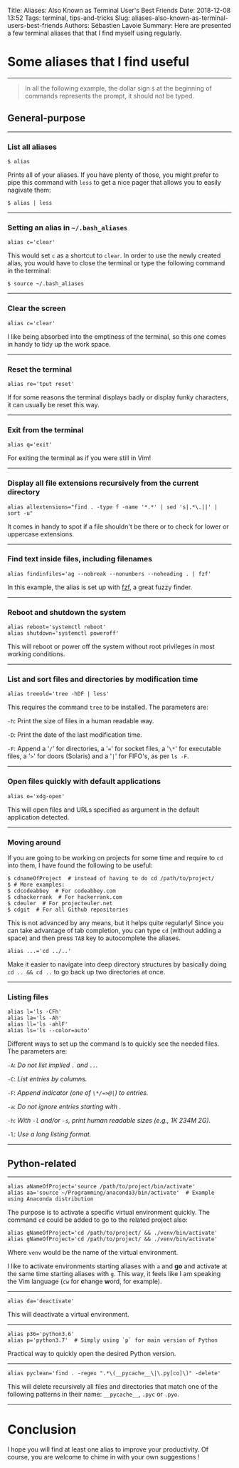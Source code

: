 Title: Aliases: Also Known as Terminal User's Best Friends
Date: 2018-12-08 13:52
Tags: terminal, tips-and-tricks
Slug: aliases-also-known-as-terminal-users-best-friends
Authors: Sébastien Lavoie
Summary: Here are presented a few terminal aliases that that I find myself using regularly.


# Some aliases that I find useful

---

> In all the following example, the dollar sign `$` at the beginning of commands represents the prompt, it should not be typed.

## General-purpose

---

### List all aliases

~~~~{.bash}
$ alias
~~~~

Prints all of your aliases. If you have plenty of those, you might prefer to pipe this command with `less` to get a nice pager that allows you to easily nagivate them:

~~~~{.bash}
$ alias | less
~~~~

---

### Setting an alias in `~/.bash_aliases`

~~~~{.bash}
alias c='clear'
~~~~

This would set `c` as a shortcut to `clear`. In order to use the newly created alias, you would have to close the terminal or type the following command in the terminal:

~~~~{.bash}
$ source ~/.bash_aliases
~~~~

---

### Clear the screen

~~~~{.bash}
alias c='clear'
~~~~

I like being absorbed into the emptiness of the terminal, so this one comes in handy to tidy up the work space.

---

### Reset the terminal

~~~~{.bash}
alias re='tput reset'
~~~~

If for some reasons the terminal displays badly or display funky characters, it can usually be reset this way.

---

### Exit from the terminal

~~~~{.bash}
alias q='exit'
~~~~

For exiting the terminal as if you were still in Vim!

---

### Display all file extensions recursively from the current directory

~~~~{.bash}
alias allextensions="find . -type f -name '*.*' | sed 's|.*\.||' | sort -u"
~~~~

It comes in handy to spot if a file shouldn't be there or to check for lower or uppercase extensions.

---

### Find text inside files, including filenames

~~~~{.bash}
alias findinfiles='ag --nobreak --nonumbers --noheading . | fzf'
~~~~

In this example, the alias is set up with [fzf](https://github.com/junegunn/fzf), a great fuzzy finder.

---

### Reboot and shutdown the system

~~~~{.bash}
alias reboot='systemctl reboot'
alias shutdown='systemctl poweroff'
~~~~

This will reboot or power off the system without root privileges in most working conditions.

---

### List and sort files and directories by modification time

~~~~{.bash}
alias treeold='tree -hDF | less'
~~~~

This requires the command `tree` to be installed. The parameters are:

`-h`: Print the size of files in a human readable way.

`-D`: Print the date of the last modification time.

`-F`: Append a '`/`' for directories, a '`=`' for socket files, a '`\*`' for executable files, a '`>`' for doors (Solaris) and a '`|`' for FIFO's, as per `ls -F`.

---

### Open files quickly with default applications

~~~~{.bash}
alias o='xdg-open'
~~~~

This will open files and URLs specified as argument in the default application detected.

---

### Moving around

If you are going to be working on projects for some time and require to `cd` into them, I have found the following to be useful:

~~~~{.bash}
$ cdnameOfProject  # instead of having to do cd /path/to/project/
$ # More examples:
$ cdcodeabbey  # For codeabbey.com
$ cdhackerrank  # For hackerrank.com
$ cdeuler  # For projecteuler.net
$ cdgit  # For all Github repositories
~~~~

This is not advanced by any means, but it helps quite regularly! Since you can take advantage of tab completion, you can type `cd` (without adding a space) and then press `TAB` key to autocomplete the aliases.

~~~~{.bash}
alias ...='cd ../..'
~~~~

Make it easier to navigate into deep directory structures by basically doing `cd .. && cd ..` to go back up two directories at once.

---

### Listing files

~~~~{.bash}
alias l='ls -CFh'
alias la='ls -Ah'
alias ll='ls -ahlF'
alias ls='ls --color=auto'
~~~~

Different ways to set up the command ls to quickly see the needed files. The parameters are:

`-A`: _Do not list implied `.` and `..`._

`-C`: _List entries by columns._

`-F`: _Append indicator (one of `\*/=>@|`) to entries._

`-a`: _Do not ignore entries starting with ._

`-h`: _With `-l` and/or `-s`, print human readable sizes (e.g., 1K 234M 2G)._

`-l`: _Use a long listing format._

---

## Python-related

---

~~~~{.bash}
alias aNameOfProject='source /path/to/project/bin/activate'
alias aa='source ~/Programming/anaconda3/bin/activate'  # Example using Anaconda distribution
~~~~

The purpose is to activate a specific virtual environment quickly. The command `cd` could be added to go to the related project also:

~~~~{.bash}
alias gNameOfProject='cd /path/to/project/ && ./venv/bin/activate'
alias gNameOfProject='cd /path/to/project/ && ./venv/bin/activate'
~~~~

Where `venv` would be the name of the virtual environment.

I like to **a**ctivate environments starting aliases with `a` and **go** and activate at the same time starting aliases with `g`. This way, it feels like I am speaking the Vim language (`cw` for **c**hange **w**ord, for example).

---

~~~~{.bash}
alias da='deactivate'
~~~~

This will deactivate a virtual environment.

---

~~~~{.bash}
alias p36='python3.6'
alias p='python3.7'  # Simply using `p` for main version of Python
~~~~

Practical way to quickly open the desired Python version.

---

~~~~{.bash}
alias pyclean='find . -regex ".*\(__pycache__\|\.py[co]\)" -delete'
~~~~

This will delete recursively all files and directories that match one of the following patterns in their name: `__pycache__`, `.pyc` or `.pyo`.

---

# Conclusion

I hope you will find at least one alias to improve your productivity. Of course, you are welcome to chime in with your own suggestions <i class="fas fa-smile-wink"></i>!
